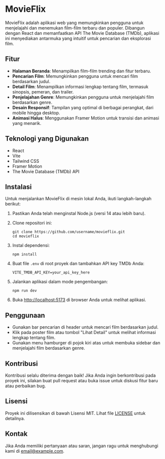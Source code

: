 # MovieFlix

MovieFlix adalah aplikasi web yang memungkinkan pengguna untuk menjelajahi dan menemukan film-film terbaru dan populer. Dibangun dengan React dan memanfaatkan API The Movie Database (TMDb), aplikasi ini menyediakan antarmuka yang intuitif untuk pencarian dan eksplorasi film.

## Fitur

- **Halaman Beranda**: Menampilkan film-film trending dan fitur terbaru.
- **Pencarian Film**: Memungkinkan pengguna untuk mencari film berdasarkan judul.
- **Detail Film**: Menampilkan informasi lengkap tentang film, termasuk sinopsis, pemeran, dan trailer.
- **Penjelajahan Genre**: Memungkinkan pengguna untuk menjelajahi film berdasarkan genre.
- **Desain Responsif**: Tampilan yang optimal di berbagai perangkat, dari mobile hingga desktop.
- **Animasi Halus**: Menggunakan Framer Motion untuk transisi dan animasi yang menarik.

## Teknologi yang Digunakan

- React
- Vite
- Tailwind CSS
- Framer Motion
- The Movie Database (TMDb) API

## Instalasi

Untuk menjalankan MovieFlix di mesin lokal Anda, ikuti langkah-langkah berikut:

1. Pastikan Anda telah menginstal Node.js (versi 14 atau lebih baru).

2. Clone repositori ini:
   ```
   git clone https://github.com/username/movieflix.git
   cd movieflix
   ```

3. Instal dependensi:
   ```
   npm install
   ```

4. Buat file `.env` di root proyek dan tambahkan API key TMDb Anda:
   ```
   VITE_TMDB_API_KEY=your_api_key_here
   ```

5. Jalankan aplikasi dalam mode pengembangan:
   ```
   npm run dev
   ```

6. Buka [http://localhost:5173](http://localhost:5173) di browser Anda untuk melihat aplikasi.

## Penggunaan

- Gunakan bar pencarian di header untuk mencari film berdasarkan judul.
- Klik pada poster film atau tombol "Lihat Detail" untuk melihat informasi lengkap tentang film.
- Gunakan menu hamburger di pojok kiri atas untuk membuka sidebar dan menjelajahi film berdasarkan genre.

## Kontribusi

Kontribusi selalu diterima dengan baik! Jika Anda ingin berkontribusi pada proyek ini, silakan buat pull request atau buka issue untuk diskusi fitur baru atau perbaikan bug.

## Lisensi

Proyek ini dilisensikan di bawah Lisensi MIT. Lihat file [LICENSE](LICENSE) untuk detailnya.

## Kontak

Jika Anda memiliki pertanyaan atau saran, jangan ragu untuk menghubungi kami di [email@example.com](mailto:email@example.com).

